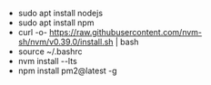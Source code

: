 - sudo apt install nodejs
- sudo apt install npm
- curl -o- https://raw.githubusercontent.com/nvm-sh/nvm/v0.39.0/install.sh | bash
- source ~/.bashrc
- nvm install --lts
- npm install pm2@latest -g

